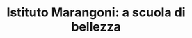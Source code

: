 ---
title:  "Istituto Marangoni: a scuola di bellezza"
excerpt: "Mumbai e Dubai sono le città dove l’Istituto Marangoni aprirà nel 2017. Per nutrire le culture locali con i valori del Made in Italy"
categories:
    - talents
    - fashion schools
link: "http://www.vogue.it/vogue-talents/fashion-schools/2017/01/18/istituto-marangoni-scuola-bellezza/"
type: publication
---